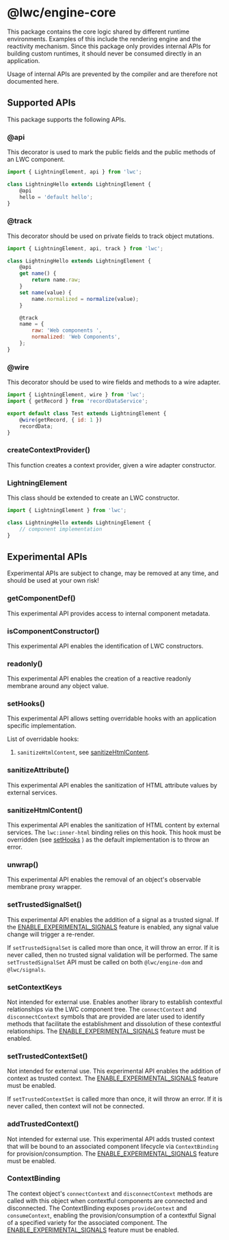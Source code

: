 # @lwc/engine-core

This package contains the core logic shared by different runtime environments. Examples of this
include the rendering engine and the reactivity mechanism. Since this package only provides
internal APIs for building custom runtimes, it should never be consumed directly in an
application.

Usage of internal APIs are prevented by the compiler and are therefore not documented here.

## Supported APIs

This package supports the following APIs.

### @api

This decorator is used to mark the public fields and the public methods of an LWC component.

```js
import { LightningElement, api } from 'lwc';

class LightningHello extends LightningElement {
    @api
    hello = 'default hello';
}
```

### @track

This decorator should be used on private fields to track object mutations.

```js
import { LightningElement, api, track } from 'lwc';

class LightningHello extends LightningElement {
    @api
    get name() {
        return name.raw;
    }
    set name(value) {
        name.normalized = normalize(value);
    }

    @track
    name = {
        raw: 'Web components ',
        normalized: 'Web Components',
    };
}
```

### @wire

This decorator should be used to wire fields and methods to a wire adapter.

```js
import { LightningElement, wire } from 'lwc';
import { getRecord } from 'recordDataService';

export default class Test extends LightningElement {
    @wire(getRecord, { id: 1 })
    recordData;
}
```

### createContextProvider()

This function creates a context provider, given a wire adapter constructor.

### LightningElement

This class should be extended to create an LWC constructor.

```js
import { LightningElement } from 'lwc';

class LightningHello extends LightningElement {
    // component implementation
}
```

## Experimental APIs

Experimental APIs are subject to change, may be removed at any time, and should be used at your
own risk!

### getComponentDef()

This experimental API provides access to internal component metadata.

### isComponentConstructor()

This experimental API enables the identification of LWC constructors.

### readonly()

This experimental API enables the creation of a reactive readonly membrane around any object
value.

### setHooks()

This experimental API allows setting overridable hooks with an application specific implementation.

List of overridable hooks:

1. `sanitizeHtmlContent`, see [sanitizeHtmlContent](#sanitizeHtmlContent).

### sanitizeAttribute()

This experimental API enables the sanitization of HTML attribute values by external services.

### sanitizeHtmlContent()

This experimental API enables the sanitization of HTML content by external services. The `lwc:inner-html` binding relies on this hook. This hook must be overridden (see [setHooks](#setHooks) ) as the default implementation is to throw an error.

### unwrap()

This experimental API enables the removal of an object's observable membrane proxy wrapper.

### setTrustedSignalSet()

This experimental API enables the addition of a signal as a trusted signal. If the [ENABLE_EXPERIMENTAL_SIGNALS](https://github.com/salesforce/lwc/blob/master/packages/%40lwc/features/README.md#lwcfeatures) feature is enabled, any signal value change will trigger a re-render.

If `setTrustedSignalSet` is called more than once, it will throw an error. If it is never called, then no trusted signal validation will be performed. The same `setTrustedSignalSet` API must be called on both `@lwc/engine-dom` and `@lwc/signals`.

### setContextKeys

Not intended for external use. Enables another library to establish contextful relationships via the LWC component tree. The `connectContext` and `disconnectContext` symbols that are provided are later used to identify methods that facilitate the establishment and dissolution of these contextful relationships. The [ENABLE_EXPERIMENTAL_SIGNALS](https://github.com/salesforce/lwc/blob/master/packages/%40lwc/features/README.md#lwcfeatures) feature must be enabled.

### setTrustedContextSet()

Not intended for external use. This experimental API enables the addition of context as trusted context. The [ENABLE_EXPERIMENTAL_SIGNALS](https://github.com/salesforce/lwc/blob/master/packages/%40lwc/features/README.md#lwcfeatures) feature must be enabled.

If `setTrustedContextSet` is called more than once, it will throw an error. If it is never called, then context will not be connected.

### addTrustedContext()

Not intended for external use. This experimental API adds trusted context that will be bound to an associated component lifecycle via `ContextBinding` for provision/consumption. The [ENABLE_EXPERIMENTAL_SIGNALS](https://github.com/salesforce/lwc/blob/master/packages/%40lwc/features/README.md#lwcfeatures) feature must be enabled.

### ContextBinding

The context object's `connectContext` and `disconnectContext` methods are called with this object when contextful components are connected and disconnected. The ContextBinding exposes `provideContext` and `consumeContext`,
enabling the provision/consumption of a contextful Signal of a specified variety for the associated component. The [ENABLE_EXPERIMENTAL_SIGNALS](https://github.com/salesforce/lwc/blob/master/packages/%40lwc/features/README.md#lwcfeatures) feature must be enabled.
